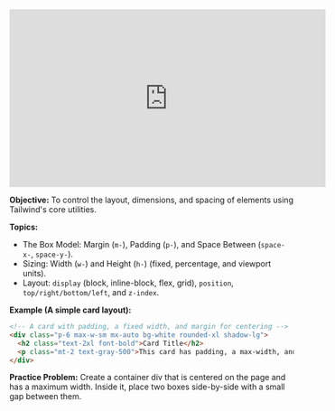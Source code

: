 <iframe width="560" height="315" src="https://www.youtube.com/embed/pfaSUYaSgPo" title="YouTube video player" frameborder="0" allow="accelerometer; autoplay; clipboard-write; encrypted-media; gyroscope; picture-in-picture" allowfullscreen></iframe>

**Objective:** To control the layout, dimensions, and spacing of elements using Tailwind's core utilities.

**Topics:**

*   The Box Model: Margin (`m-`), Padding (`p-`), and Space Between (`space-x-`, `space-y-`).
*   Sizing: Width (`w-`) and Height (`h-`) (fixed, percentage, and viewport units).
*   Layout: `display` (block, inline-block, flex, grid), `position`, `top/right/bottom/left`, and `z-index`.

**Example (A simple card layout):**

```html
<!-- A card with padding, a fixed width, and margin for centering -->
<div class="p-6 max-w-sm mx-auto bg-white rounded-xl shadow-lg">
  <h2 class="text-2xl font-bold">Card Title</h2>
  <p class="mt-2 text-gray-500">This card has padding, a max-width, and is centered.</p>
</div>
```

**Practice Problem:**
Create a container div that is centered on the page and has a maximum width. Inside it, place two boxes side-by-side with a small gap between them.
